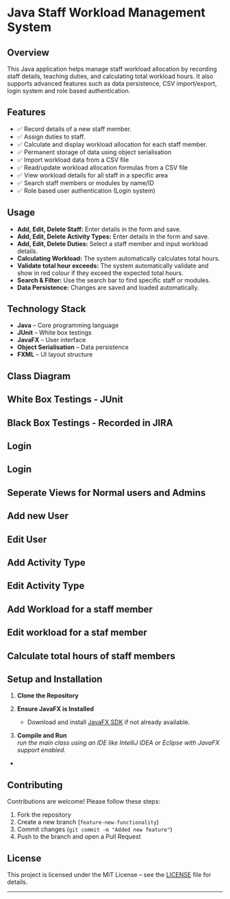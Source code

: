 # Java Staff Workload Management System

## Overview  
This Java application helps manage staff workload allocation by recording staff details, teaching duties, and calculating total workload hours. It also supports advanced features such as data persistence, CSV import/export, login system and role based authentication.  

## Features  

- ✅ Record details of a new staff member.
- ✅ Assign duties to staff.  
- ✅ Calculate and display workload allocation for each staff member.  
- ✅ Permanent storage of data using object serialisation  
- ✅ Import workload data from a CSV file  
- ✅ Read/update workload allocation formulas from a CSV file  
- ✅ View workload details for all staff in a specific area  
- ✅ Search staff members or modules by name/ID  
- ✅ Role based user authentication (Login system) 

## Usage  
- **Add, Edit, Delete Staff:** Enter details in the form and save.
- **Add, Edit, Delete Activity Types:** Enter details in the form and save.    
- **Add, Edit, Delete Duties:** Select a staff member and input workload details.  
- **Calculating Workload:** The system automatically calculates total hours.
- **Validate total hour exceeds:** The system automatically validate and show in red colour if they exceed the expected total hours.
- **Search & Filter:** Use the search bar to find specific staff or modules.  
- **Data Persistence:** Changes are saved and loaded automatically.  

## Technology Stack  
- **Java** – Core programming language
- **JUnit** – White box testings
- **JavaFX** – User interface    
- **Object Serialisation** – Data persistence    
- **FXML** – UI layout structure 

## Class Diagram 

## White Box Testings - JUnit

## Black Box Testings - Recorded in JIRA

## Login

## Login

## Seperate Views for Normal users and Admins

## Add new User

## Edit User

## Add Activity Type

## Edit Activity Type

## Add Workload for a staff member

## Edit workload for a staf member

## Calculate total hours of staff members



## Setup and Installation  

1. **Clone the Repository**  

2. **Ensure JavaFX is Installed**  
   - Download and install [JavaFX SDK](https://gluonhq.com/products/javafx/) if not already available.  

3. **Compile and Run**  
    *run the main class using an IDE like IntelliJ IDEA or Eclipse with JavaFX support enabled.*


-
## Contributing  
Contributions are welcome! Please follow these steps:  
1. Fork the repository  
2. Create a new branch (`feature-new-functionality`)  
3. Commit changes (`git commit -m "Added new feature"`)  
4. Push to the branch and open a Pull Request  

## License  
This project is licensed under the MIT License – see the [LICENSE](LICENSE) file for details.  

---
